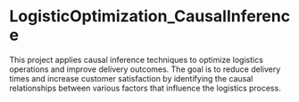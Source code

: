 # LogisticOptimization_CausalInference
This project applies causal inference techniques to optimize logistics operations and improve delivery outcomes. The goal is to reduce delivery times and increase customer satisfaction by identifying the causal relationships between various factors that influence the logistics process.
